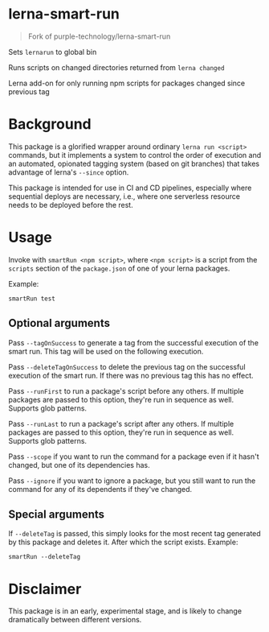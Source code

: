 # lerna-smart-run

> Fork of purple-technology/lerna-smart-run

Sets `lernarun` to global bin

Runs scripts on changed directories returned from `lerna changed`

Lerna add-on for only running npm scripts for packages changed since previous tag

# Background

This package is a glorified wrapper around ordinary `lerna run <script>` commands,
but it implements a system to control the order of execution and an automated, opionated
tagging system (based on git branches) that takes advantage of lerna's `--since` option.

This package is intended for use in CI and CD pipelines, especially where sequential
deploys are necessary, i.e., where one serverless resource needs to be deployed
before the rest.

# Usage

Invoke with `smartRun <npm script>`, where `<npm script>` is a script from the
`scripts` section of the `package.json` of one of your lerna packages.

Example:

```
smartRun test
```

## Optional arguments

Pass `--tagOnSuccess` to generate a tag from the successful execution of the smart run.
This tag will be used on the following execution.

Pass `--deleteTagOnSuccess` to delete the previous tag on the successful execution of
the smart run. If there was no previous tag this has no effect.

Pass `--runFirst` to run a package's script before any others. If multiple packages are passed
to this option, they're run in sequence as well. Supports glob patterns.

Pass `--runLast` to run a package's script after any others. If multiple packages are passed
to this option, they're run in sequence as well. Supports glob patterns.

Pass `--scope` if you want to run the command for a package even if it hasn't changed, but one of its
dependencies has.

Pass `--ignore` if you want to ignore a package, but you still want to run the command for
any of its dependents if they've changed.

## Special arguments

If `--deleteTag` is passed, this simply looks for the most recent tag generated by this
package and deletes it. After which the script exists. Example:

```
smartRun --deleteTag
```

# Disclaimer

This package is in an early, experimental stage, and is likely to change dramatically
between different versions.
